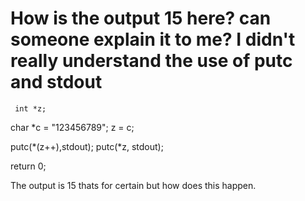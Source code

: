 
# How is the output 15 here? can someone explain it to me? I didn't really understand the use of putc and stdout

     int *z;
 char *c = "123456789";
 z = c;
 
 putc(*(z++),stdout);
 putc(*z, stdout);
 
 return 0;

The output is 15 thats for certain but how does this happen.

        